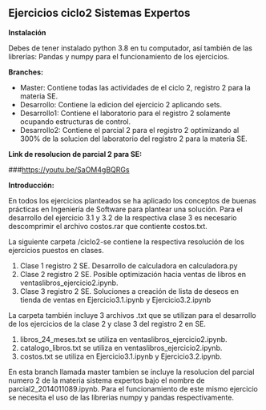 
## Ejercicios ciclo2 Sistemas Expertos

**Instalación**

Debes de tener instalado python 3.8 en tu computador, así también de las librerías: Pandas y numpy para el funcionamiento de los ejercicios.


**Branches:**

  - Master: Contiene todas las actividades de el ciclo 2, registro 2 para la materia SE.
  - Desarrollo: Contiene la edicion del ejercicio 2 aplicando sets.
  - Desarrollo1: Contiene el laboratorio para el registro 2 solamente ocupando estructuras de control.
  - Desarrollo2: Contiene el parcial 2 para el registro 2 optimizando al 300% de la solucion del laboratorio del registro 2 para la materia SE.
  
  
**Link de resolucion de parcial 2 para SE:**


###https://youtu.be/SaOM4gBQRGs


**Introducción:**


En todos los ejercicios planteados se ha aplicado los conceptos de buenas prácticas en Ingeniería de Software para plantear una solución.
Para el desarrollo del ejercicio 3.1 y 3.2 de la respectiva clase 3 es necesario descomprimir el archivo costos.rar que contiente costos.txt.

La siguiente carpeta /ciclo2-se contiene la respectiva resolución de los ejercicios puestos en clases.
  1. Clase 1 registro 2 SE. Desarrollo de calculadora en calculadora.py
  2. Clase 2 registro 2 SE. Posible optimización hacia ventas de libros en ventaslibros_ejercicio2.ipynb.
  3. Clase 3 registro 2 SE. Soluciones a creación de lista de deseos en tienda de ventas en Ejercicio3.1.ipynb y Ejercicio3.2.ipynb
  
La carpeta también incluye 3 archivos .txt que se utilizan para el desarrollo de los ejercicios de la clase 2 y clase 3 del registro 2 en SE.
  1. libros_24_meses.txt se utiliza en ventaslibros_ejercicio2.ipynb.
  2. catalogo_libros.txt se utiliza en ventaslibros_ejercicio2.ipynb.
  3. costos.txt se utiliza en Ejercicio3.1.ipynb y Ejercicio3.2.ipynb.
  
En esta branch llamada master tambien se incluye la resolucion del parcial numero 2 de la materia sistema expertos bajo el nombre de parcial2_2014011089.ipynb.
Para el funcionamiento de este mismo ejercicio se necesita el uso de las librerias numpy y pandas respectivamente.
